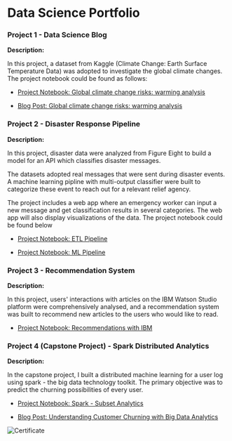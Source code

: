 # Data Science Portfolio

### Project 1 - Data Science Blog

**Description:** 

In this project, a dataset from Kaggle (Climate Change: Earth Surface Temperature Data) was adopted to investigate the global climate changes. The project notebook could be found as follows:

* [Project Notebook: Global climate change risks: warming analysis](https://github.com/derekma666/Data_science_portfolio/blob/da8d52c42ed137f380188067fef4bd4f897cbb28/Project%201-Data%20Science%20Blog/Climate.ipynb) 

* [Blog Post: Global climate change risks: warming analysis](https://derekma666.medium.com/global-climate-change-risks-warming-analysis-a20d3da93740)

### Project 2 - Disaster Response Pipeline

**Description:**

In this project, disaster data were analyzed from Figure Eight to build a model for an API which classifies disaster messages.

The datasets adopted real messages that were sent during disaster events. A machine learning pipline with multi-output classifier were built to categorize these event to reach out for a relevant relief agency.

The project includes a web app where an emergency worker can input a new message and get classification results in several categories. The web app will also display visualizations of the data. The project notebook could be found below

* [Project Notebook: ETL Pipeline](https://github.com/derekma666/Data_science_portfolio/blob/55ce5b7e7bc184b2a3798ed5401b9c4f924b5837/Project%202-Disaster%20Response%20Pipeline/data/process_data.py)

* [Project Notebook: ML Pipeline](https://github.com/derekma666/Data_science_portfolio/blob/cdb797b047ca4ca10c39681f96a3121edaca0d3b/Project%202-Disaster%20Response%20Pipeline/models/train_classifier.py)


### Project 3 - Recommendation System

**Description:**

In this project, users' interactions with articles on the IBM Watson Studio platform were comprehensively analysed, and a recommendation system was built to recommend new articles to the users who would like to read. 

* [Project Notebook: Recommendations with IBM](https://github.com/derekma666/Data_Sci_Portfolio/blob/c73615a531b6cb7786b2f5425b34be296e716825/Project%203-Recomendation%20Engines%20(IBM%20Watson%20Studio)/Recommendations_with_IBM.ipynb)

### Project 4 (Capstone Project) - Spark Distributed Analytics

**Description:**

In the capstone project, I built a distributed machine learning for a user log using spark - the big data technology toolkit. The primary objective was to predict the churning possibilities of every user. 

* [Project Notebook: Spark - Subset Analytics](https://github.com/derekma666/Data_Sci_Portfolio/blob/c73615a531b6cb7786b2f5425b34be296e716825/Project%204-Sparkify/Sparkify.ipynb)

* [Blog Post: Understanding Customer Churning with Big Data Analytics](https://derekma666.medium.com/churn-prediction-in-sparkify-with-pyspark-2b1ad45db989)

![Certificate](https://user-images.githubusercontent.com/44194994/134960990-407f5ac3-b070-45b1-9de9-4784fc649c77.png)
